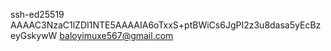 ssh-ed25519 AAAAC3NzaC1lZDI1NTE5AAAAIA6oTxxS+ptBWiCs6JgPI2z3u8dasa5yEcBzeyGskywW baloyimuxe567@gmail.com